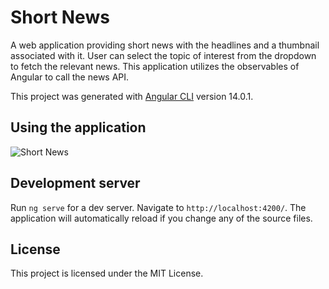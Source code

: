 # Short News

A web application providing short news with the headlines and a thumbnail associated with it. User can select the topic of interest from the dropdown to fetch the relevant news. This application utilizes the observables of Angular to call the news API.

This project was generated with [Angular CLI](https://github.com/angular/angular-cli) version 14.0.1.

## Using the application

![Short News](News%20App.gif)

## Development server

Run `ng serve` for a dev server. Navigate to `http://localhost:4200/`. The application will automatically reload if you change any of the source files.

## License

This project is licensed under the MIT License.